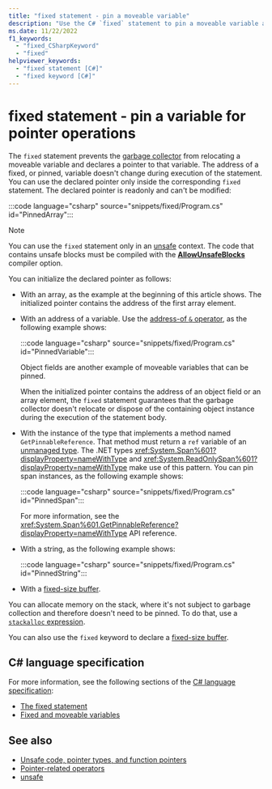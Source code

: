 ```yaml
---
title: "fixed statement - pin a moveable variable"
description: "Use the C# `fixed` statement to pin a moveable variable and declare a pointer to that variable. The address of a pinned variable doesn't change during execution of the statement."
ms.date: 11/22/2022
f1_keywords: 
  - "fixed_CSharpKeyword"
  - "fixed"
helpviewer_keywords: 
  - "fixed statement [C#]"
  - "fixed keyword [C#]"
---
```

# fixed statement - pin a variable for pointer operations

The `fixed` statement prevents the [garbage collector](../../../standard/garbage-collection/index.md) from relocating a moveable variable and declares a pointer to that variable. The address of a fixed, or pinned, variable doesn't change during execution of the statement. You can use the declared pointer only inside the corresponding `fixed` statement. The declared pointer is readonly and can't be modified:

:::code language="csharp" source="snippets/fixed/Program.cs" id="PinnedArray":::

> [!NOTE]
> You can use the `fixed` statement only in an [unsafe](../keywords/unsafe.md) context. The code that contains unsafe blocks must be compiled with the [**AllowUnsafeBlocks**](../compiler-options/language.md#allowunsafeblocks) compiler option.

You can initialize the declared pointer as follows:

- With an array, as the example at the beginning of this article shows. The initialized pointer contains the address of the first array element.
- With an address of a variable. Use the [address-of `&` operator](../operators/pointer-related-operators.md#address-of-operator-), as the following example shows:

  :::code language="csharp" source="snippets/fixed/Program.cs" id="PinnedVariable":::

  Object fields are another example of moveable variables that can be pinned.

  When the initialized pointer contains the address of an object field or an array element, the `fixed` statement guarantees that the garbage collector doesn't relocate or dispose of the containing object instance during the execution of the statement body.

- With the instance of the type that implements a method named `GetPinnableReference`. That method must return a `ref` variable of an [unmanaged type](../builtin-types/unmanaged-types.md). The .NET types <xref:System.Span%601?displayProperty=nameWithType> and <xref:System.ReadOnlySpan%601?displayProperty=nameWithType> make use of this pattern. You can pin span instances, as the following example shows:

  :::code language="csharp" source="snippets/fixed/Program.cs" id="PinnedSpan":::

  For more information, see the <xref:System.Span%601.GetPinnableReference?displayProperty=nameWithType> API reference.

- With a string, as the following example shows:

  :::code language="csharp" source="snippets/fixed/Program.cs" id="PinnedString":::

- With a [fixed-size buffer](../unsafe-code.md#fixed-size-buffers).

You can allocate memory on the stack, where it's not subject to garbage collection and therefore doesn't need to be pinned. To do that, use a [`stackalloc` expression](../operators/stackalloc.md).

You can also use the `fixed` keyword to declare a [fixed-size buffer](../unsafe-code.md#fixed-size-buffers).

## C# language specification

For more information, see the following sections of the [C# language specification](~/_csharpstandard/standard/README.md):

- [The fixed statement](~/_csharpstandard/standard/unsafe-code.md#237-the-fixed-statement)
- [Fixed and moveable variables](~/_csharpstandard/standard/unsafe-code.md#234-fixed-and-moveable-variables)

## See also

- [Unsafe code, pointer types, and function pointers](../unsafe-code.md)
- [Pointer-related operators](../operators/pointer-related-operators.md)
- [unsafe](../keywords/unsafe.md)
